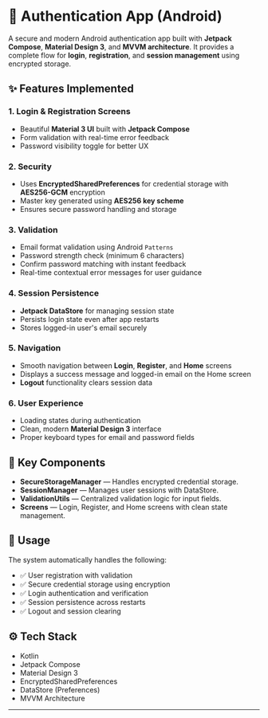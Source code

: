 # 🔐 Authentication App (Android)

A secure and modern Android authentication app built with **Jetpack Compose**, **Material Design 3**, and **MVVM architecture**. It provides a complete flow for **login**, **registration**, and **session management** using encrypted storage.

## ✨ Features Implemented

### 1. Login & Registration Screens
- Beautiful **Material 3 UI** built with **Jetpack Compose**
- Form validation with real-time error feedback
- Password visibility toggle for better UX

### 2. Security
- Uses **EncryptedSharedPreferences** for credential storage with **AES256-GCM** encryption
- Master key generated using **AES256 key scheme**
- Ensures secure password handling and storage

### 3. Validation
- Email format validation using Android `Patterns`
- Password strength check (minimum 6 characters)
- Confirm password matching with instant feedback
- Real-time contextual error messages for user guidance

### 4. Session Persistence
- **Jetpack DataStore** for managing session state
- Persists login state even after app restarts
- Stores logged-in user's email securely

### 5. Navigation
- Smooth navigation between **Login**, **Register**, and **Home** screens
- Displays a success message and logged-in email on the Home screen
- **Logout** functionality clears session data

### 6. User Experience
- Loading states during authentication
- Clean, modern **Material Design 3** interface
- Proper keyboard types for email and password fields

## 🚀 Key Components

- **SecureStorageManager** — Handles encrypted credential storage.
- **SessionManager** — Manages user sessions with DataStore.
- **ValidationUtils** — Centralized validation logic for input fields.
- **Screens** — Login, Register, and Home screens with clean state management.

## 📱 Usage

The system automatically handles the following:

- ✅ User registration with validation
- ✅ Secure credential storage using encryption
- ✅ Login authentication and verification
- ✅ Session persistence across restarts
- ✅ Logout and session clearing

## ⚙️ Tech Stack

- Kotlin
- Jetpack Compose
- Material Design 3
- EncryptedSharedPreferences
- DataStore (Preferences)
- MVVM Architecture

---


